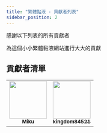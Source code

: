 ```yaml
---
title: "繁體黏液 - 貢獻者列表"
sidebar_position: 2
---
```


感謝以下列表的所有貢獻者

為這個小小繁體黏液網站進行大大的貢獻

## 貢獻者清單

<!-- ALL-CONTRIBUTORS-LIST:START - Do not remove or modify this section -->
<!-- prettier-ignore-start -->
<!-- markdownlint-disable -->
<table>
  <tr>
    <td align="center"><a href="https://github.com/xMikux"><img src="https://avatars.githubusercontent.com/u/26039249?v=4" width="100px;" alt=""/><br /><sub><b>Miku</b></sub></a></td>
    <td align="center"><a href="https://github.com/kingdom84521"><img src="https://avatars.githubusercontent.com/u/26183887?v=4" width="100px;" alt=""/><br /><sub><b>kingdom84521</b></sub></a></td>
  </tr>
</table>

<!-- markdownlint-restore -->
<!-- prettier-ignore-end -->
<!-- ALL-CONTRIBUTORS-LIST:END -->
